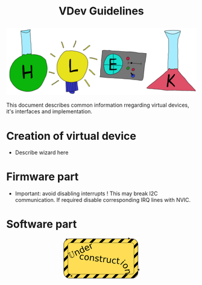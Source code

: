 # <p align="center">VDev Guidelines</p>
<p align="center"><img src="../images/hlek.svg"></p>


This document describes common information rregarding virtual devices, it's interfaces and implementation.

# Creation of virtual device
* Describe wizard here
# Firmware part
* Important: avoid disabling interrupts ! This may break I2C communication. If required disable corresponding IRQ lines with NVIC.
# Software part


<p align="center"><img src="../../doxygen/images/under_construction.png"></p>